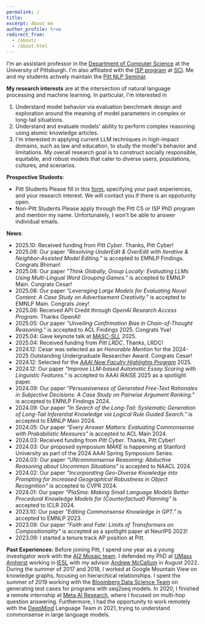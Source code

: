 ```yaml
---
permalink: /
title:	
excerpt: About me
author_profile: true
redirect_from: 
  - /about/
  - /about.html
---
```


I'm an assistant professor in the [Department of Computer Science](https://www.cs.pitt.edu/) at the University of Pittsburgh. I'm also affiliated with the [ISP program](https://www.isp.pitt.edu/about) at [SCI](https://www.sci.pitt.edu/). Me and my students actively maintain the [Pitt NLP Seminar]([https://pitt-nlp-seminar.github.io/pitt_nlp_seminar_2024/](https://pitt-nlp-seminar.github.io/)).

**My research interests** are at the intersection of natural language processing and machine learning. In particular, I'm interested in
1. Understand model behavior via evaluation benchmark design and exploration around the meaning of model parameters in complex or long-tail situations.
2. Understand and evaluate models' ability to perform complex reasoning using atomic knowledge articles. 
3. I'm interested in applying current LLM techniques in high-impact domains, such as law and education, to study the model's behavior and limitations.
My overall research goal is to construct socially responsible, equitable, and robust models that cater to diverse users, populations, cultures, and scenarios.

**Prospective Students**: 

- Pitt Students
Please fill in this [form](https://forms.gle/1YUhvYUXn5kSRQw17), specifying your past experiences, and your research interest. We will contact you if there is an oppotunity open.
- Non-Pitt Students
Please apply through the Pitt CS or ISP PhD program and mention my name. Unfortunately, I won't be able to answer individual emails. 

**News**:
- 2025.10: Received funding from *Pitt Cyber*. Thanks, Pitt Cyber!
- 2025.08: Our paper *"Resolving UnderEdit & OverEdit with Iterative & Neighbor-Assisted Model Editing."* is accepted to EMNLP Findings. Congrats Bhiman!
- 2025.08: Our paper *"Think Globally, Group Locally: Evaluating LLMs Using Multi-Lingual Word Grouping Games."* is accepted to EMNLP Main. Congrats Cesar!
- 2025.08: Our paper *"Leveraging Large Models for Evaluating Novel Content: A Case Study on Advertisement Creativity."* is accepted to EMNLP Main. Congrats Joey!
- 2025.06: Received API Credit through *OpenAI Research Access Program*. Thanks OpenAI!
- 2025.05: Our paper *"Unveiling Confirmation Bias in Chain-of-Thought Reasoning."* is accepted to ACL Findings 2025. Congrats Yue!
- 2025.04: Gave keynote talk at *[MASC-SLL](https://www.mascsll.org/)* 2025.
- 2025.04: Received funding from *Pitt LRDC*. Thanks, LRDC!
- 2024.12: Cesar was selected as an *Honorable Mention* for the 2024-2025 Outstanding Undergraduate Researcher Award. Congrats Cesar!
- 2024.12: Selected for the *[AAAI New Faculty Highlights Program](https://aaai.org/conference/aaai/aaai-25/new-faculty-highlights-program/)* 2025.
- 2024.12: Our paper *"Improve LLM-based Automatic Essay Scoring with Linguistic Features."* is accepted to AAAI iRAISE 2025 as a spotlight paper.
- 2024.09: Our paper *"Persuasiveness of Generated Free-Text Rationales in Subjective Decisions: A Case Study on Pairwise Argument Ranking."* is accepted to EMNLP Findings 2024.
- 2024.09: Our paper *"In Search of the Long-Tail: Systematic Generation of Long-Tail Inferential Knowledge via Logical Rule Guided Search."* is accepted to EMNLP Main 2024.
- 2024.05: Our paper *"Every Answer Matters: Evaluating Commonsense with Probabilistic Measures"* is accepted to ACL Main 2024.
- 2024.03: Received funding from *Pitt Cyber*. Thanks, Pitt Cyber!
- 2024.03: Our proposed symposium *MAKE* is happening at Stanford University as part of the 2024 AAAI Spring Symposium Series.
- 2024.03: Our paper *"UNcommonsense Reasoning: Abductive Reasoning about Uncommon Situations"* is accepted to NAACL 2024.
- 2024.02: Our paper *"Incorporating Geo-Diverse Knowledge into Prompting for Increased Geographical Robustness in Object Recognition"* is accepted to CVPR 2024.
- 2024.01: Our paper *"PlaSma: Making Small Language Models Better Procedural Knowledge Models for (Counterfactual) Planning"* is accepted to ICLR 2024.
- 2023.10: Our paper *"Editing Commonsense Knowledge in GPT."* is accepted to EMNLP 2023.
- 2023.09: Our paper *"Faith and Fate: Limits of Transformers on Compositionality"* is accepted as a spotlight paper at NeurIPS 2023!
- 2023.09: I started a tenure track AP position at Pitt.


**Past Experiences:** Before joining Pitt, I spend one year as a young investigator work with the [AI2 Mosaic team](https://mosaic.allenai.org/). I defended my PhD at [UMass Amherst](https://www.cics.umass.edu/) working in [IESL](http://www.iesl.cs.umass.edu/) with my advisor [Andrew McCallum](http://people.cs.umass.edu/~mccallum/) in August 2022. During the summer of 2017 and 2018, I worked at Google Mountain View on knowledge graphs, focusing on hierarchical relationships. I spent the summer of 2019 working with the [Bloomberg Data Science Team](https://www.techatbloomberg.com/post-topic/data-science/) on generating test cases for programs with seq2seq models. In 2020, I finished a remote internship at [Meta AI Research](https://ai.facebook.com/), where I focused on multi-hop question answering. Furthermore, I had the opportunity to work remotely with the [DeepMind](https://deepmind.com/) Language Team in 2021, trying to understand commonsense in large language models.
